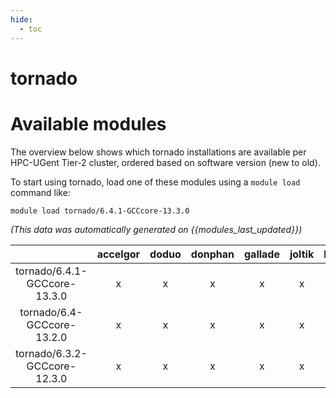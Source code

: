 ```yaml
---
hide:
  - toc
---
```


tornado
=======

# Available modules


The overview below shows which tornado installations are available per HPC-UGent Tier-2 cluster, ordered based on software version (new to old).

To start using tornado, load one of these modules using a `module load` command like:

```shell
module load tornado/6.4.1-GCCcore-13.3.0
```

*(This data was automatically generated on {{modules_last_updated}})*

| |accelgor|doduo|donphan|gallade|joltik|litleo|shinx|
| :---: | :---: | :---: | :---: | :---: | :---: | :---: | :---: |
|tornado/6.4.1-GCCcore-13.3.0|x|x|x|x|x|x|x|
|tornado/6.4-GCCcore-13.2.0|x|x|x|x|x|x|x|
|tornado/6.3.2-GCCcore-12.3.0|x|x|x|x|x|x|x|
